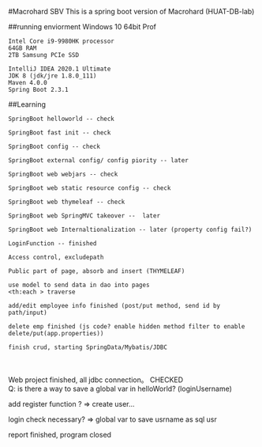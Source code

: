 #Macrohard SBV
This is a spring boot version of Macrohard (HUAT-DB-lab)

##running enviorment
    Windows 10 64bit Prof
    
    Intel Core i9-9980HK processor
    64GB RAM
    2TB Samsung PCIe SSD
    
    IntelliJ IDEA 2020.1 Ultimate
    JDK 8 (jdk/jre 1.8.0_111)
    Maven 4.0.0
    Spring Boot 2.3.1

##Learning

    SpringBoot helloworld -- check
    
    SpringBoot fast init -- check
    
    SpringBoot config -- check  
    
    SpringBoot external config/ config piority -- later
    
    SpringBoot web webjars -- check
    
    SpringBoot web static resource config -- check
    
    SpringBoot web thymeleaf -- check
    
    SpringBoot web SpringMVC takeover --  later
    
    SpringBoot web Internaltionalization -- later (property config fail?)
    
    LoginFunction -- finished
    
    Access control, excludepath
    
    Public part of page, absorb and insert (THYMELEAF)
    
    use model to send data in dao into pages
    <th:each > traverse
    
    add/edit employee info finished (post/put method, send id by path/input)
    
    delete emp finished (js code? enable hidden method filter to enable delete/put(app.properties))
    
    finish crud, starting SpringData/Mybatis/JDBC


​    
​    
​    Web project finished, all jdbc connection。 CHECKED
​    
​    Q: is there a way to save a global var in helloWorld?
​    (loginUsername)



add register function ? => create user...

login check necessary? => global var to save usrname as sql usr



report finished, program closed
